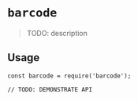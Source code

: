 # `barcode`

> TODO: description

## Usage

```
const barcode = require('barcode');

// TODO: DEMONSTRATE API
```
